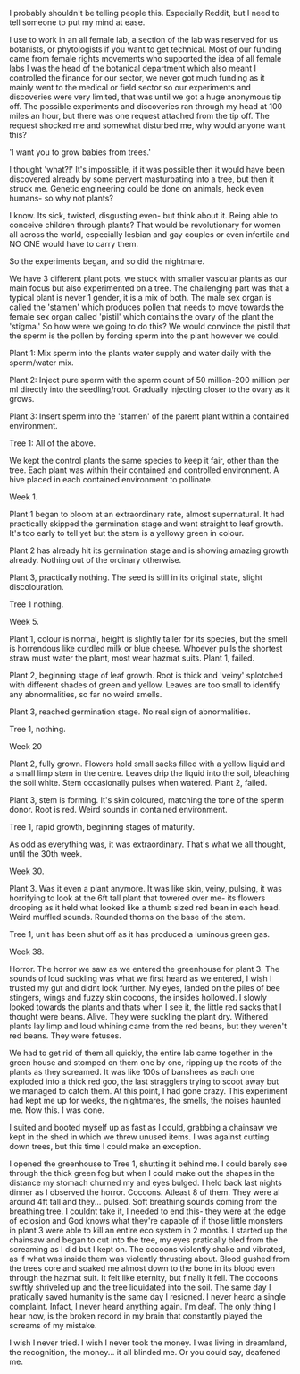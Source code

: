 I probably shouldn't be telling people this. Especially Reddit, but I need to tell someone to put my mind at ease. 

I use to work in an all female lab, a section of the lab was reserved for us botanists, or phytologists if you want to get technical. Most of our funding came from female rights movements who supported the idea of all female labs  I was the head of the botanical department which also meant I controlled the finance for our sector, we never got much funding as it mainly went to the medical or field sector so our experiments and discoveries were very limited, that was until we got a huge anonymous tip off. The possible experiments and discoveries ran through my head at 100 miles an hour, but there was one request attached from the tip off. The request shocked me and somewhat disturbed me, why would anyone want this? 

'I want you to grow babies from trees.'

I thought 'what?!' It's impossible, if it was possible then it would have been discovered already by some pervert masturbating into a tree, but then it struck me. Genetic engineering could be done on animals, heck even humans- so why not plants? 

I know. Its sick, twisted, disgusting even- but think about it. Being able to conceive children through plants? That would be revolutionary for women all across the world, especially lesbian and gay couples or even infertile and NO ONE would have to carry them. 

So the experiments began, and so did the nightmare. 

We have 3 different plant pots, we stuck with smaller vascular plants as our main focus but also experimented on a tree. The challenging part was that a typical plant is never 1 gender, it is a mix of both. The  male sex organ is called the 'stamen' which produces pollen that needs to move towards the female sex organ called 'pistil' which contains the ovary of the plant the 'stigma.' So how were we going to do this? We would convince the pistil that the sperm is the pollen by forcing sperm into the plant however we could. 


Plant 1: Mix sperm into the plants water supply and water daily with the sperm/water mix. 

Plant 2: Inject pure sperm with the sperm count of 50 million-200 million per ml directly into the seedling/root. Gradually injecting closer to the ovary as it grows. 

Plant 3: Insert sperm into the 'stamen' of the parent plant within a contained environment. 

Tree 1: All of the above. 

We kept the control plants the same species to keep it fair, other than the tree. Each plant was within their contained and controlled environment. A hive placed in each contained environment to pollinate. 

Week 1.

Plant 1 began to bloom at an extraordinary rate, almost supernatural. It had practically skipped the germination stage and went straight to leaf growth. It's too early to tell yet but the stem is a yellowy green in colour. 

Plant 2 has already hit its germination stage and is showing amazing growth already. Nothing out of the ordinary otherwise. 

Plant 3, practically nothing. The seed is still in its original state, slight discolouration.  

Tree 1 nothing. 

Week 5. 

Plant 1, colour is normal, height is slightly taller for its species, but the smell is horrendous like curdled milk or blue cheese. Whoever pulls the shortest straw must water the plant, most wear hazmat suits.  Plant 1, failed. 

Plant 2, beginning stage of leaf growth. Root is thick and 'veiny' splotched with different shades of green and yellow. Leaves are too small to identify any abnormalities, so far no weird smells. 

Plant 3, reached germination stage. No real sign of abnormalities. 

Tree 1, nothing. 

Week 20

Plant 2, fully grown. Flowers hold small sacks filled with a yellow liquid and a small limp stem in the centre. Leaves drip the liquid into the soil, bleaching the soil white. Stem occasionally pulses when watered. Plant 2, failed. 

Plant 3, stem is forming. It's skin coloured, matching the tone of the sperm donor. Root is red. Weird sounds in contained environment. 

Tree 1, rapid growth, beginning stages of maturity. 

As odd as everything was, it was extraordinary. That's what we all thought, until the 30th week. 

Week 30. 

Plant 3. Was it even a plant anymore. It was like skin, veiny, pulsing, it was horrifying to look at the 6ft tall plant that towered over me- its flowers drooping as it held what looked like a thumb sized red bean in each head. Weird muffled sounds. Rounded thorns on the base of the stem.

Tree 1, unit has been shut off as it has produced a luminous green gas. 


Week 38. 

Horror. The horror we saw as we entered the greenhouse for plant 3. The sounds of loud suckling was what we first heard as we entered, I wish I trusted my gut and didnt look further. My eyes, landed on the piles of bee stingers, wings and fuzzy skin cocoons, the insides hollowed. I slowly looked towards the plants and thats when I see it, the little red sacks that I thought were beans. Alive. They were suckling the plant dry. Withered plants lay limp and loud whining came from the red beans, but they weren't red beans. They were fetuses. 

We had to get rid of them all quickly, the entire lab came together in the green house and stomped on them one by one, ripping up the roots of the plants as they screamed. It was like 100s of banshees as each one exploded into a thick red goo, the last stragglers trying to scoot away but we managed to catch them. At this point, I had gone crazy. This experiment had kept me up for weeks, the nightmares, the smells, the noises haunted me. Now this. I was done. 

I suited and booted myself up as fast as I could, grabbing a chainsaw we kept in the shed in which we threw unused items. I was against cutting down trees, but this time I could make an exception. 

I opened the greenhouse to Tree 1, shutting it behind me. I could barely see through the thick green fog but when I could make out the shapes in the distance my stomach churned my and eyes bulged. I held back last nights dinner as I observed the horror. Cocoons. Atleast 8 of them. They were al around 4ft tall and they... pulsed. Soft breathing sounds coming from the breathing tree. I couldnt take it, I needed to end this- they were at the edge of eclosion and God knows what they're capable of if those little monsters in plant 3 were able to kill an entire eco system in 2 months. I started up the chainsaw and began to cut into the tree, my eyes pratically bled from the screaming as I did but I kept on. The cocoons violently shake and vibrated, as if what was inside them was violently thrusting about. Blood gushed from the trees core and soaked me almost down to the bone in its blood even through the hazmat suit. It felt like eternity, but finally it fell. The cocoons swiftly shriveled up and the tree liquidated into the soil. The same day I pratically saved humanity is the same day I resigned. I never heard a single complaint. Infact, I never heard anything again. I'm deaf. The only thing I hear now, is the broken record in my brain that constantly played the screams of my mistake. 

I wish I never tried. I wish I never took the money. I was living in dreamland, the recognition, the money... it all blinded me. Or you could say, deafened me.